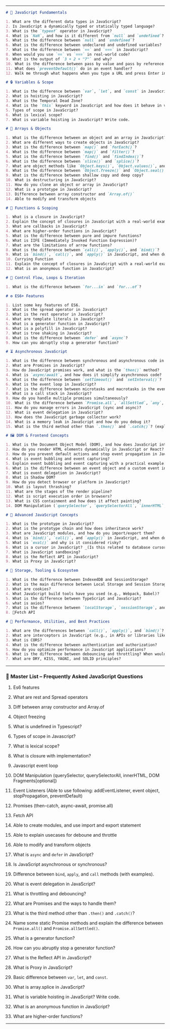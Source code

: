 
--------

```markdown
# 🧠 JavaScript Fundamentals

1. What are the different data types in JavaScript?  
2. Is JavaScript a dynamically typed or statically typed language?  
3. What is the `typeof` operator in JavaScript?  
4. What is `NaN`, and how is it different from `null` and `undefined`?  
5. What is the difference between `null` and `undefined`?  
6. What is the difference between undeclared and undefined variables?  
7. What is the difference between `==` and `===` in JavaScript?  
8. When would you use `==` vs `===` in real-world code?  
9. What is the output of `3 + 2 + "7"` and why?  
10. What is the difference between pass by value and pass by reference in JavaScript?  
11. What does `preventDefault()` do in an event handler?  
12. Walk me through what happens when you type a URL and press Enter in the browser.
```

```markdown
# 🔒 Variables & Scope

1. What is the difference between `var`, `let`, and `const` in JavaScript?  
2. What is hoisting in JavaScript?  
3. What is the Temporal Dead Zone?  
4. What is the `this` keyword in JavaScript and how does it behave in various scenarios?
5. Types of scope in JavaScript?
6. What is lexical scope?
7. What is variable hoisting in JavaScript? Write code.
```

```markdown
# 🧱 Arrays & Objects

1. What is the difference between an object and an array in JavaScript?  
2. What are different ways to create objects in JavaScript?  
3. What is the difference between `map()` and `forEach()`?  
4. What is the difference between `map()` and `filter()`?  
5. What is the difference between `find()` and `findIndex()`?  
6. What is the difference between `slice()` and `splice()`?  
7. What are object methods like `Object.keys()`, `Object.values()`, and `Object.entries()`?  
8. What is the difference between `Object.freeze()` and `Object.seal()`?  
9. What is the difference between shallow copy and deep copy?  
10. What is destructuring in JavaScript?  
11. How do you clone an object or array in JavaScript?  
12. What is a prototype in JavaScript?
13. Difference between array constructor and `Array.of()`
14. Able to modify and transform objects
```

```markdown
# 🧰 Functions & Scoping

1. What is a closure in JavaScript?  
2. Explain the concept of closures in JavaScript with a real-world example.  
3. What are callbacks in JavaScript?  
4. What are higher-order functions in JavaScript?  
5. What is the difference between pure and impure functions?  
6. What is IIFE (Immediately Invoked Function Expression)?  
7. What are the limitations of arrow functions?  
8. What is the difference between `call()`, `apply()`, and `bind()`?  
9. What is `bind()`, `call()`, and `apply()` in JavaScript, and when do you use them?
10. Currying Function 
11. Explain the concept of closures in JavaScript with a real-world example.
12. What is an anonymous function in JavaScript?
```

```markdown
# 🔁 Control Flow, Loops & Iteration

1. What is the difference between `for...in` and `for...of`?
```

```markdown
# ⚙️ ES6+ Features

1. List some key features of ES6.  
2. What is the spread operator in JavaScript?  
3. What is the rest operator in JavaScript?  
4. What are template literals in JavaScript?  
5. What is a generator function in JavaScript?  
6. What is a polyfill in JavaScript?  
7. What is tree shaking in JavaScript?  
8. What is the difference between `defer` and `async`?
9. How can you abruptly stop a generator function?
```

```markdown
# ⏳ Asynchronous JavaScript

1. What is the difference between synchronous and asynchronous code in JavaScript?  
2. What are Promises in JavaScript?  
3. How do JavaScript promises work, and what is the `then()` method?  
4. What is `async/await`, and how does it simplify asynchronous code?  
5. What is the difference between `setTimeout()` and `setInterval()`?  
6. What is the event loop in JavaScript?  
7. What is the difference between microtasks and macrotasks in the event loop?  
8. What is a call stack in JavaScript?  
9. How do you handle multiple promises simultaneously?  
10. What is the difference between `Promise.all`, `allSettled`, `any`, and `race`?  
11. How do you manage errors in JavaScript (sync and async)?  
12. What is event delegation in JavaScript?  
13. How does the JavaScript garbage collector work?  
14. What is a memory leak in JavaScript and how do you debug it?
15. What is the third method other than `.then()` and `.catch()`? (explicitly mentioning `.finally()`)
```

```markdown
# 🖼 DOM & Frontend Concepts

1. What is the Document Object Model (DOM), and how does JavaScript interact with it?  
2. How do you render HTML elements dynamically in JavaScript or React?  
3. How do you prevent default actions and stop event propagation in JavaScript?  
4. What is event bubbling and event capturing?  
5. Explain event bubbling and event capturing with a practical example.  
6. What is the difference between an event object and a custom event in JavaScript?  
7. What is event delegation in JavaScript?  
8. What is Shadow DOM?  
9. How do you detect browser or platform in JavaScript?  
10. What is layout thrashing?  
11. What are the stages of the render pipeline?  
12. What is script execution order in browsers?  
13. What is CSS containment and how does it affect painting?
14. DOM Manipulation (`querySelector`, `querySelectorAll`, `innerHTML`, DOM Fragments[optional])
```

```markdown
# 🧪 Advanced JavaScript Concepts

1. What is the prototype in JavaScript?  
2. What is the prototype chain and how does inheritance work?  
3. What are JavaScript modules, and how do you import/export them?  
4. What is `bind()`, `call()`, and `apply()` in JavaScript, and when do you use them?  
5. What is `eval()` and why is it considered risky?  
6. What is a cursor in JavaScript? _(Is this related to database cursors or DOM selections?)_  
7. What is JavaScript sandboxing?
8. What is the Reflect API in JavaScript?
9. What is Proxy in JavaScript?
```

```markdown
# 💾 Storage, Tooling & Ecosystem

1. What is the difference between IndexedDB and SessionStorage?  
2. What is the main difference between Local Storage and Session Storage?  
3. What are cookies?  
4. What JavaScript build tools have you used (e.g., Webpack, Babel)?  
5. What is the difference between TypeScript and JavaScript?
6. what is axios?
7. What is the difference between `localStorage`, `sessionStorage`, and cookies?
8. 🌟Fetch API
```

```markdown
# 🚀 Performance, Utilities, and Best Practices

1. What are the differences between `call()`, `apply()`, and `bind()`?  
2. What are interceptors in JavaScript (e.g., in APIs or libraries like Axios)?  
3. What is CORS?  
4. What is the difference between authentication and authorization?  
5. How do you optimize performance in JavaScript applications?  
6. What is the difference between debouncing and throttling? When would you use each?  
7. What are DRY, KISS, YAGNI, and SOLID principles?
```


--------------------------------------------------------------------------

### 📌 **Master List – Frequently Asked JavaScript Questions**

1. Es6 features
    
2. What are rest and Spread operators
    
3. Diff between array constructor and Array.of
    
4. Object freezing
    
5. What is undefined in Typescript?
    
6. Types of scope in Javascript?
    
7. What is lexical scope?
    
8. What is closure with implementation?
    
9. Javascript event loop
    
10. DOM Manipulation (querySelector, querySelectorAll, innerHTML, DOM Fragments[optional])
    
11. Event Listeners (Able to use following: addEventListener, event object, stopPropagation, preventDefault)
    
12. Promises (then-catch, async-await, promise.all)
    
13. Fetch API
    
14. Able to create modules, and use import and export statement
    
15. Able to explain usecases for deboune and throttle
    
16. Able to modify and transform objects
    
17. What is `async` and `defer` in JavaScript?
    
18. Is JavaScript asynchronous or synchronous?
    
19. Difference between `bind`, `apply`, and `call` methods (with examples).
    
20. What is event delegation in JavaScript?
    
21. What is throttling and debouncing?
    
22. What are Promises and the ways to handle them?
    
23. What is the third method other than `.then()` and `.catch()`?
    
24. Name some static Promise methods and explain the difference between `Promise.all()` and `Promise.allSettled()`.
    
25. What is a generator function?
    
26. How can you abruptly stop a generator function?
    
27. What is the Reflect API in JavaScript?
    
28. What is Proxy in JavaScript?
    
29. Basic difference between `var`, `let`, and `const`.
    
30. What is array.splice in JavaScript?
    
31. What is variable hoisting in JavaScript? Write code.
    
32. What is an anonymous function in JavaScript?
    
33. What are higher-order functions?
    

---
